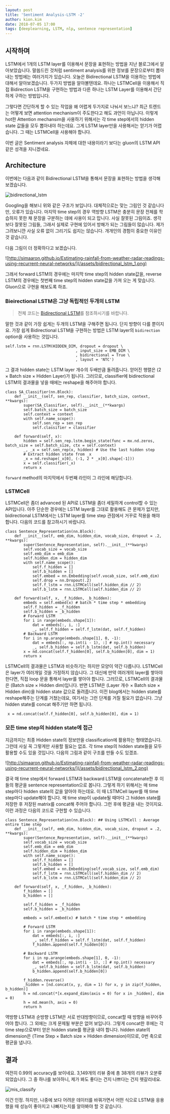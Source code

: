 ```yaml
---
layout: post
title: 'Sentiment Analysis-LSTM -2'
author: kion.kim
date: 2018-07-05 17:00
tags: [deeplearning, LSTM, nlp, sentence representation]
---
```







## 시작하며

LSTM에서 1개의 LSTM layer를 이용해서 문장을 표현하는 방법을 지난 블로그에서 알아보았습니다. 말씀드린 것처럼 sentiment analysis를 위한 정보를 문장으로부터 뽑아내는 방법에는 여러가지가 있습니다. 오늘은 Bidirectional LSTM을 이용하는 방법에 대해서 알아보겠습니다. 두가지 방법을 알아볼텐데요. 하나는 LSTMCell을 이용해서 직접 Bidirection LSTM을 구현하는 방법과 다른 하나는 LSTM Layer를 이용해서 간단하게 구하는 방법입니다.

그렇다면 간단하게 할 수 있는 작업을 왜 어렵게 두가지로 나눠서 보느냐? 최근 트렌드는 어떻게 보면 attention mechanism이 주도한다고 해도 과언이 아닙니다. 이렇게 hot한 Attention mechansim을 사용하기 위해서는 각 time step에서의 hidden state 값들을 모두 뽑아내야 하는데요. 그게 LSTM layer만을 사용해서는 얻기가 어렵습니다. 그 때는 LSTMCell을 사용해야 합니다.

이번 글은 Sentiment analysis 자체에 대한 내용이라기 보다는 gluon의 LSTM API 같은 성격을 지니겠네요.


## Architecture

이번에는 다음과 같이 Bidirectional LSTM을 통해서 문장을 표현하는 방법을 생각해 보겠습니다.

![bidirectional_lstm](/assets/bidirectional_lstm.jpeg)

Googling을 해보니 위와 같은 구조가 보입니다. 대체적으로는 맞는 그림인 것 같습니다만, 오류가 있습니다. 마지막 time step의 경우 역방향 LSTM은 충분히 문장 전체를 학습하지 못한 채 문장을 구분하는 데에 사용이 되고 맙니다. 사실 잘못된 그림이죠. 생각보다 잘못된 그림들, 그래서 실제로 구현에 있어서 방해가 되는 그림들이 많습니다. 제가 그려보니깐 사실 오류 없이 그리기도 쉽지는 않습니다. 개개인의 경험이 중요한 이유인 것 같습니다.

다음 그림이 더 정확하다고 보겠습니다.

![http://simaaron.github.io/Estimating-rainfall-from-weather-radar-readings-using-recurrent-neural-networks/](/assets/bidirectional_lstm_1.png)

그래서 forward LSTM의 경우에는 마지막 time step의 hidden state값을, reverse LSTM의 경우에는 첫번째 time step의 hidden state값을 가져 오는 게 맞습니다. Gluon으로 구현을 해보도록 하죠.


### Bieirectional LSTM은 그냥 독립적인 두개의 LSTM

> 전체 코드는 [Bidirectional LSTM](http://210.121.159.217:9090/kionkim/stat-analysis/blob/master/nlp_models/notebooks/text_classification_bidirectional_LSTM_representation_lfw.ipynb)를 참조하시기를 바랍니다.


말한 것과 같이 가장 쉽게는 두개의 LSTM을 구해주면 됩니다. 단지 방향이 다를 뿐이지요. 가장 쉽게 Bidirectional LSTM을 구현하는 방법은 LSTM layer의 `bidirection` option을 사용하는 것입니다.

```
self.lstm = rnn.LSTM(HIDDEN_DIM, dropout = dropout \
                               , input_size = EMB_DIM \
                               , bidirectional = True \
                               , layout = 'NTC')
```

그 결과 hidden state는 LSTM layer 개수의 두배만큼 돌려줍니다. 얻어진 행렬은 (2 $\times$ Batch size $\times$ Hidden Layer)가 됩니다. 그러므로, classifier에 bidirectional LSTM의 결과물을 넣을 때에는 reshape을 해주어야 합니다.

```
class SA_Classifier(nn.Block):
    def __init__(self, sen_rep, classifier, batch_size, context, **kwargs):
        super(SA_Classifier, self).__init__(**kwargs)
        self.batch_size = batch_size
        self.context = context
        with self.name_scope():
            self.sen_rep = sen_rep
            self.classifier = classifier
            
    def forward(self, x):
        hidden = self.sen_rep.lstm.begin_state(func = mx.nd.zeros, batch_size = self.batch_size, ctx = self.context)
        _, _x = self.sen_rep(x, hidden) # Use the last hidden step
        # Extract hidden state from _x
        _x = nd.reshape(_x[0], (-1, 2 * _x[0].shape[-1]))
        x = self.classifier(_x)
        return x  
```

`forward` method의 마지막에서 두번째 라인이 그 라인에 해당합니다.

### LSTMCell

LSTMCell은 좀더 advanced 된 API로 LSTM을 좀더 세밀하게 control할 수 있는 API입니다. 아주 단순한 경우에는 LSTM layer를 그대로 활용해도 큰 문제가 없지만, bidirectional LSTM에서는 LSTM layer를 time step 관점에서 거꾸로 적용을 해야 합니다. 다음의 코드를 참고하시기 바랍니다.

```
class Sentence_Representation(nn.Block):
    def __init__(self, emb_dim, hidden_dim, vocab_size, dropout = .2, **kwargs):
        super(Sentence_Representation, self).__init__(**kwargs)
        self.vocab_size = vocab_size
        self.emb_dim = emb_dim
        self.hidden_dim = hidden_dim
        with self.name_scope():
            self.f_hidden = []
            self.b_hidden = []
            self.embed = nn.Embedding(self.vocab_size, self.emb_dim)
            self.drop = nn.Dropout(.2)
            self.f_lstm = rnn.LSTMCell(self.hidden_dim // 2)
            self.b_lstm = rnn.LSTMCell(self.hidden_dim // 2)
            
    def forward(self, x, _f_hidden, _b_hidden):
        embeds = self.embed(x) # batch * time step * embedding
        self.f_hidden = _f_hidden
        self.b_hidden = _b_hidden
        # Forward LSTM
        for i in range(embeds.shape[1]):
            dat = embeds[:, i, :]
            _, self.f_hidden = self.f_lstm(dat, self.f_hidden)
        # Backward LSTM
        for i in np.arange(embeds.shape[1], 0, -1):
            dat = embeds[:, np.int(i - 1), :] # np.int() necessary
            _, self.b_hidden = self.b_lstm(dat, self.b_hidden)
        x = nd.concat(self.f_hidden[0], self.b_hidden[0], dim = 1)
        return x
```

LSTMCell의 결과물은 LSTM과 비슷하기는 하지만 모양이 약간 다릅니다. LSTMCell은 layer가 여러개일 것을 가정하지 않습니다. 그 대신에 만약 여러개의 layer를 쌓아야 한다면, 직접 loop 문을 통해서 layer를 쌓아야 합니다. 그러므로, LSTMCell의 결과물은 (Batch size $\times$ Hidden dim)입니다. 반면 LSTM은 (Layer 개수 $\times$ Batch size $\times$ Hidden dim)을 hidden state 값으로 돌려줍니다. 이전 blog에서는 hidden state를 reshape해주는 단계를 거쳤는데요, 여기서는 그런 단계를 거칠 필요가 없습니다. 그냥 hidden state를 concat 해주기만 하면 됩니다.

```
 x = nd.concat(self.f_hidden[0], self.b_hidden[0], dim = 1)
```

### 모든 time step의 hidden state에 접근

지금까지는 최종 Hidden state의 정보만을 classification에 활용하는 형태였습니다. 그런데 사실 꼭 그렇게만 사용할 필요는 없죠. 각 time step의 hidden state들을 모두 활용할 수도 있을 것입니다. 다음의 그림과 같이 구조를 만들 수도 있겠죠.

![http://simaaron.github.io/Estimating-rainfall-from-weather-radar-readings-using-recurrent-neural-networks/](/assets/bidirectional_lstm_2.png)

결국 매 time step에서 forward LSTM과 backward LSTM을 concatenate한 후 이들의 평균을 sentence representation으로 봅니다. 그렇게 하기 위해서는 매 time step마다 hidden state의 값을 알아야 하는데요. 이 때 LSTMCell layer를 매 time step마다 update해야 합니다. 매 time step이 update될 때마다 그 hidden state를 저장한 후 저장된 matrix를 concat해 주어야 합니다. 그런 후에 평균을 내는 것이지요. 이런 과정은 다음의 코드로 구현할 수 있습니다.

```
class Sentence_Representation(nn.Block): ## Using LSTMCell : Average entire time step
    def __init__(self, emb_dim, hidden_dim, vocab_size, dropout = .2, **kwargs):
        super(Sentence_Representation, self).__init__(**kwargs)
        self.vocab_size = vocab_size
        self.emb_dim = emb_dim
        self.hidden_dim = hidden_dim
        with self.name_scope():
            self.f_hidden = []
            self.b_hidden = []
            self.embed = nn.Embedding(self.vocab_size, self.emb_dim)
            self.f_lstm = rnn.LSTMCell(self.hidden_dim // 2)
            self.b_lstm = rnn.LSTMCell(self.hidden_dim // 2)
            
    def forward(self, x, _f_hidden, _b_hidden):
        f_hidden = []
        b_hidden = []
        
        self.f_hidden = _f_hidden
        self.b_hidden = _b_hidden
        
        embeds = self.embed(x) # batch * time step * embedding
        
        # Forward LSTM
        for i in range(embeds.shape[1]):
            dat = embeds[:, i, :]
            _, self.f_hidden = self.f_lstm(dat, self.f_hidden)
            f_hidden.append(self.f_hidden[0])
        
        # Backward LSTM
        for i in np.arange(embeds.shape[1], 0, -1):
            dat = embeds[:, np.int(i - 1), :] # np.int() necessary
            _, self.b_hidden = self.b_lstm(dat, self.b_hidden)
            b_hidden.append(self.b_hidden[0])

        f_hidden.reverse()
        _hidden = [nd.concat(x, y, dim = 1) for x, y in zip(f_hidden, b_hidden)]
        h = nd.concat(*[x.expand_dims(axis = 0) for x in _hidden], dim = 0)
        h = nd.mean(h, axis = 0)
        return h
```

역방향 LSTM과 순방향 LSTM은 서로 반대방향이므로, concat할 때 방향을 바꾸어주어야 합니다. 그 외에는 크게 문제될 부분은 없어 보입니다. 그렇게 concat한 후에는 각 time step으로부터 얻은 hidden state를 평균을 내야 합니다. hidden state의 dimension은 (Time Step $\times$ Batch size $\times$ Hidden dimension)이므로, 0번 축으로 평균을 냅니다.



## 결과

여전히 0.99의 accuracy를 보이네요. 3,149개의 리뷰 중에 총 38개의 리뷰가 오분류되었습니다. 그 중 하나를 보아하니, 제가 봐도 좋다는 건지 나쁘다는 건지 헷갈리네요. 

![mis_classify](/assets/mis_classify.png)

이건 인정. 하지만, 나중에 보다 어려운 데이터를 바꿔가면서 어떤 식으로 LSTM을 응용했을 때 성능이 좋아지고 나빠지는지를 알아봐야 할 것 같습니다.